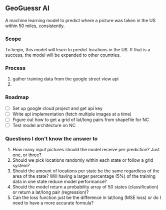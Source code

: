 ## GeoGuessr AI 
A machine learning model to predict where a picture was taken in the US within 50 miles, consistently. 

### Scope
To begin, this model will learn to predict locations in the US. If that is a success, the model will be expanded to other countries.

### Process
1. gather training data from the google street view api 
2. 

### Roadmap 
- [ ] Set up google cloud project and get api key
- [ ] Write api implementation (fetch multiple images at a time)
- [ ] Figure out how to get a grid of lat/long pairs from shapefile for NC
- [ ] Test model architecture on NC

### Questions I don't know the answer to 
1. How many input pictures should the model receive per prediction? Just one, or three? 
2. Should we pick locations randomly within each state or follow a grid system? 
3. Should the amount of locations per state be the same regardless of the area of the state? Will having a larger percentage (5%) of the training data in one state reduce model performance? 
4. Should the model return a probability array of 50 states (classification) or return a lat/long pair (regression)? 
5. Can the loss function just be the difference in lat/long (MSE loss) or do I need to have a more accurate formula? 